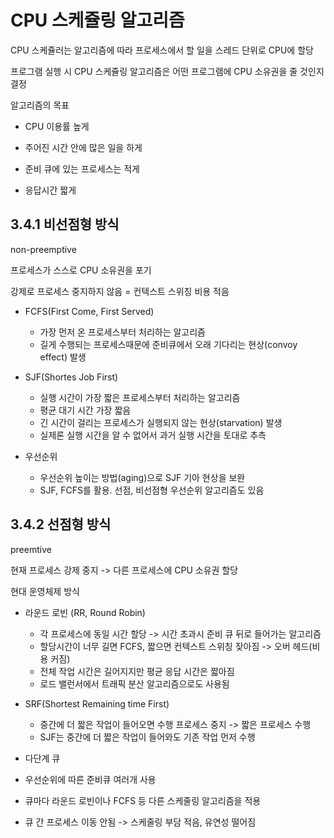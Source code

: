 # CPU 스케쥴링 알고리즘

CPU 스케쥴러는 알고리즘에 따라 프로세스에서 할 일을 스레드 단위로 CPU에 할당

프로그램 실행 시 CPU 스케쥴링 알고리즘은 어떤 프로그램에 CPU 소유권을 줄 것인지 결정

알고리즘의 목표

- CPU 이용률 높게

- 주어진 시간 안에 많은 일을 하게

- 준비 큐에 있는 프로세스는 적게

- 응답시간 짧게

## 3.4.1 비선점형 방식

non-preemptive

프로세스가 스스로 CPU 소유권을 포기

강제로 프로세스 중지하지 않음 = 컨텍스트 스위칭 비용 적음

- FCFS(First Come, First Served)
  - 가장 먼저 온 프로세스부터 처리하는 알고리즘
  - 길게 수행되는 프로세스때문에 준비큐에서 오래 기다리는 현상(convoy effect) 발생

- SJF(Shortes Job First)
  - 실행 시간이 가장 짧은 프로세스부터 처리하는 알고리즘
  - 평균 대기 시간 가장 짧음
  - 긴 시간이 걸리는 프로세스가 실행되지 않는 현상(starvation) 발생
  - 실제론 실행 시간을 알 수 없어서 과거 실행 시간을 토대로 추측

- 우선순위
  - 우선순위 높이는 방법(aging)으로 SJF 기아 현상을 보완
  - SJF, FCFS를 활용. 선점, 비선점형 우선순위 알고리즘도 있음

## 3.4.2 선점형 방식

preemtive

현재 프로세스 강제 중지 -> 다른 프로세스에 CPU 소유권 할당

현대 운영체제 방식

- 라운드 로빈 (RR, Round Robin)
  - 각 프로세스에 동일 시간 할당 -> 시간 초과시 준비 큐 뒤로 들어가는 알고리즘
  - 할당시간이 너무 길면 FCFS, 짧으면 컨텍스트 스위칭 잦아짐 -> 오버 헤드(비용 커짐)
  - 전체 작업 시간은 길어지지만 평균 응답 시간은 짧아짐
  - 로드 밸런서에서 트래픽 분산 알고리즘으로도 사용됨

- SRF(Shortest Remaining time First)
  - 중간에 더 짧은 작업이 들어오면 수행 프로세스 중지 -> 짧은 프로세스 수행
  - SJF는 중간에 더 짧은 작업이 들어와도 기존 작업 먼저 수행

- 다단계 큐
 - 우선순위에 따른 준비큐 여러개 사용
 - 큐마다 라운드 로빈이나 FCFS 등 다른 스케줄링 알고리즘을 적용
 - 큐 간 프로세스 이동 안됨 -> 스케줄링 부담 적음, 유연성 떨어짐
 